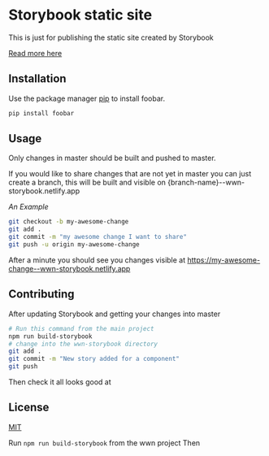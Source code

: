 # Storybook static site

This is just for publishing the static site created by Storybook


[Read more here](https://storybook.js.org/docs/basics/exporting-storybook/) 

## Installation

Use the package manager [pip](https://pip.pypa.io/en/stable/) to install foobar.

```bash
pip install foobar
```

## Usage
Only changes in master should be built and pushed to master.

If you would like to share changes that are not yet in master you can just create a branch,
this will be built and visible on {branch-name}--wwn-storybook.netlify.app 

*An Example*
```bash
git checkout -b my-awesome-change
git add .
git commit -m "my awesome change I want to share"
git push -u origin my-awesome-change
```

After a minute you should see you changes visible at https://my-awesome-change--wwn-storybook.netlify.app

## Contributing
After updating Storybook and getting your changes into master

```bash
# Run this command from the main project
npm run build-storybook
# change into the wwn-storybook directory
git add .
git commit -m "New story added for a component"
git push
``` 

Then check it all looks good at

## License
[MIT](https://choosealicense.com/licenses/mit/)

Run `npm run build-storybook` from the wwn project
Then 
